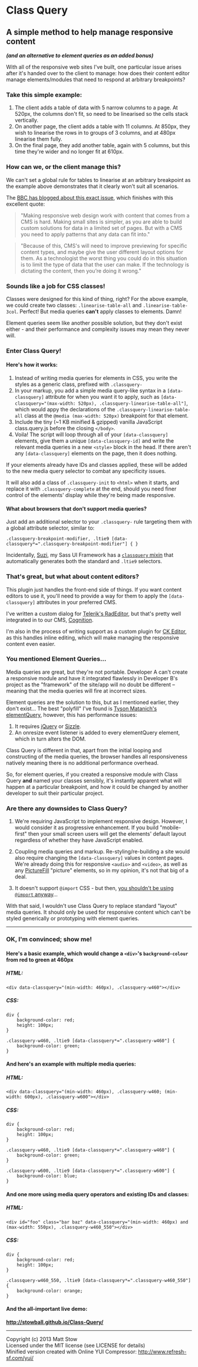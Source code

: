 # Class Query

## A simple method to help manage responsive content

***(and an alternative to element queries as an added bonus)***

With all of the responsive web sites I've built, one particular issue arises after it's handed over to the client to manage: how does their content editor manage elements/modules that need to respond at arbitrary breakpoints?

### Take this simple example:

1. The client adds a table of data with 5 narrow columns to a page. At 520px, the columns don't fit, so need to be linearised so the cells stack vertically.
2. On another page, the client adds a table with 11 columns. At 850px, they wish to linearise the rows in to groups of 3 columns, and at 480px linearise them fully.
3. On the final page, they add another table, again with 5 columns, but this time they're wider and no longer fit at 610px.

### How can we, or the client manage this?

We can't set a global rule for tables to linearise at an arbitrary breakpoint as the example above demonstrates that it clearly won't suit all scenarios.

The [BBC has blogged about this exact issue](http://responsivenews.co.uk/post/52382349921/tables), which finishes with this excellent quote:

> "Making responsive web design work with content that comes from a CMS is hard. Making small sites is simpler, as you are able to build custom solutions for data in a limited set of pages. But with a CMS you need to apply patterns that any data can fit into."

> "Because of this, CMS's will need to improve previewing for specific content types, and maybe give the user different layout options for them. As a technologist the worst thing you could do in this situation is to limit the type of data that the user can make. If the technology is dictating the content, then you’re doing it wrong."

### Sounds like a job for CSS classes!

Classes were designed for this kind of thing, right? For the above example, we could create two classes: `.linearise-table-all` and `.linearise-table-3col`. Perfect! But media queries **can't** apply classes to elements. Damn!

Element queries seem like another possible solution, but they don't exist either - and their performance and complexity issues may mean they never will.

### Enter Class Query!

#### Here's how it works:

1. Instead of writing media queries for elements in CSS, you write the styles as a generic class, prefixed with `.classquery-`
2. In your markup, you add a simple media query-like syntax in a `[data-classquery]` attribute for when you want it to apply, such as `[data-classquery="(max-width: 520px), .classquery-linearise-table-all"]`, which would appy the declarations of the `.classquery-linearise-table-all` class at the `@media (max-width: 520px)` breakpoint for that element.
3. Include the tiny (~1 KB minified & gzipped) vanilla JavaScript class.query.js before the closing `</body>`.
4. Voila! The script will loop through all of your `[data-classquery]` elements, give them a unique `[data-classquery-id]` and write the relevant media queries in a new `<style>` block in the head. If there aren't any `[data-classquery]` elements on the page, then it does nothing.

If your elements already have IDs and classes applied, these will be added to the new media query selector to combat any specificity issues.

It will also add a class of `.classquery-init` to `<html>` when it starts, and replace it with `.classquery-complete` at the end, should you need finer control of the elements' display while they're being made responsive.

#### What about browsers that don't support media queries?

Just add an additional selector to your `.classquery-` rule targeting them with a global attribute selector, similar to:

```
.classquery-breakpoint-modifier, .ltie9 [data-classquery*=".classquery-breakpoint-modifier"] { }
```

Incidentally, [Suzi](https://github.com/izilla/Suzi/), my Sass UI Framework has a [`classquery` mixin](https://github.com/izilla/Suzi/#class-mixins) that automatically generates both the standard and `.ltie9` selectors.

### That's great, but what about content editors?

This plugin just handles the front-end side of things. If you want content editors to use it, you'll need to provide a way for them to apply the `[data-classquery]` attributes in your preferred CMS.

I've written a custom dialog for [Telerik's RadEditor](http://www.telerik.com/products/aspnet-ajax/editor.aspx), but that's pretty well integrated in to our CMS, [Cognition](http://www.cognitionecm.com).

I'm also in the process of writing support as a custom plugin for [CK Editor](http://ckeditor.com), as this handles inline editing, which will make managing the responsive content even easier.

### You mentioned Element Queries…

Media queries are great, but they're not portable. Developer A can't create a responsive module and have it integrated flawlessly in Developer B's project as the "framework" of the site/app will no doubt be different – meaning that the media queries will fire at incorrect sizes.

Element queries are the solution to this, but as I mentioned earlier, they don't exist… The best "polyfill" I've found is [Tyson Matanich's elementQuery](https://github.com/tysonmatanich/elementQuery), however, this has performance issues:

1. It requires [jQuery](http://jquery.com) or [Sizzle](http://sizzlejs.com).
2. An onresize event listener is added to every elementQuery element, which in turn alters the DOM.

Class Query is different in that, apart from the initial looping and constructing of the media queries, the browser handles all responsiveness natively meaning there is no additional performance overhead.

So, for element queries, if you created a responsive module with Class Query **and** named your classes sensibly, it's instantly apparent what will happen at a particular breakpoint, and how it could be changed by another developer to suit their particular project.

### Are there any downsides to Class Query?

1. We're requiring JavaScript to implement responsive design. However, I would consider it as progressive enhancement. If you build "mobile-first" then your small screen users will get the elements' default layout regardless of whether they have JavaScript enabled.

2. Coupling media queries and markup. Re-styling/re-building a site would also require changing the `[data-classquery]` values in content pages. We're already doing this for responsive `<audio>` and `<video>`, as well as any [PictureFill](https://github.com/scottjehl/picturefill) "picture" elements, so in my opinion, it's not that big of a deal.

3. It doesn't support `@import` CSS - but then, [you shouldn't be using `@import` anyway](http://www.stevesouders.com/blog/2009/04/09/dont-use-import/)…

With that said, I wouldn't use Class Query to replace standard "layout" media queries. It should only be used for responsive content which can't be styled generically or prototyping with element queries.

---

### OK, I'm convinced; show me!

#### Here's a basic example, which would change a `<div>`'s `background-colour` from red to green at 460px

##### HTML:

```
<div data-classquery="(min-width: 460px), .classquery-w460"></div>
```

##### CSS:

```
div {
    background-color: red;
    height: 100px;
}

.classquery-w460, .ltie9 [data-classquery*=".classquery-w460"] {
    background-color: green;
}
```

#### And here's an example with multiple media queries:

##### HTML:

```
<div data-classquery="(min-width: 460px), .classquery-w460; (min-width: 600px), .classquery-w600"></div>
```

##### CSS:

```
div {
    background-color: red;
    height: 100px;
}

.classquery-w460, .ltie9 [data-classquery*=".classquery-w460"] {
    background-color: green;
}

.classquery-w600, .ltie9 [data-classquery*=".classquery-w600"] {
    background-color: blue;
}
```

#### And one more using media query operators and existing IDs and classes:

##### HTML:

```
<div id="foo" class="bar baz" data-classquery="(min-width: 460px) and (max-width: 550px), .classquery-w460_550"></div>
```

##### CSS:

```
div {
    background-color: red;
    height: 100px;
}

.classquery-w460_550, .ltie9 [data-classquery*=".classquery-w460_550"] {
    background-color: orange;
}
```

#### And the all-important live demo:

**http://stowball.github.io/Class-Query/**

---

Copyright (c) 2013 Matt Stow    
Licensed under the MIT license (see LICENSE for details)    
Minified version created with Online YUI Compressor: http://www.refresh-sf.com/yui/